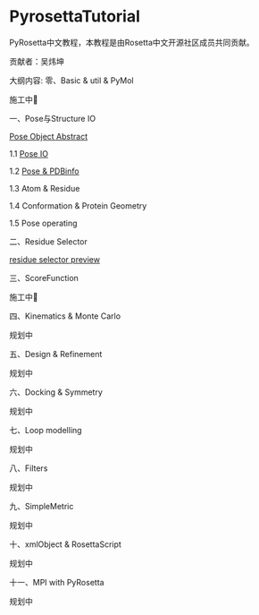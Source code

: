 # PyrosettaTutorial

PyRosetta中文教程，本教程是由Rosetta中文开源社区成员共同贡献。

贡献者：吴炜坤



大纲内容:
零、Basic &  util & PyMol

施工中🚧 



一、Pose与Structure IO

[Pose Object Abstract](https://nbviewer.jupyter.org/github/guyujun/chinese-pyrosetta/blob/master/Pose%20Class.ipynb)

1.1 [Pose IO](https://github.com/guyujun/chinese-pyrosetta/blob/master/1_1_Pose_IO.ipynb)

1.2 [Pose & PDBinfo](https://github.com/guyujun/chinese-pyrosetta/blob/master/1_2_Pose%26PDBinfo.ipynb)

1.3 Atom & Residue

1.4 Conformation & Protein Geometry

1.5 Pose operating



二、Residue Selector

[residue selector preview](https://nbviewer.jupyter.org/github/guyujun/chinese-pyrosetta/blob/master/ResidueSelectors.ipynb) 



三、ScoreFunction

施工中🚧 



四、Kinematics & Monte Carlo

规划中



五、Design & Refinement

规划中



六、Docking & Symmetry

规划中



七、Loop modelling

规划中



八、Filters

规划中



九、SimpleMetric

规划中



十、xmlObject & RosettaScript

规划中



十一、MPI with PyRosetta

规划中